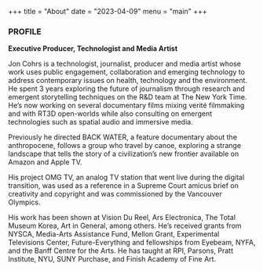 +++
title = "About"
date = "2023-04-09"
menu = "main"
+++

### **PROFILE**

**Executive Producer, Technologist and Media Artist** 

Jon Cohrs is a technologist, journalist, producer and media artist whose work uses public engagement, collaboration and emerging technology to address contemporary issues on health, technology and the environment. He spent 3 years exploring the future of journalism through research and emergent storytelling techniques on the R&D team at The New York Time. He’s now working on several documentary films mixing verité filmmaking and with RT3D open-worlds while also consulting on emergent technologies such as spatial audio and immersive media.   
 
Previously he directed BACK WATER, a feature documentary about the anthropocene, follows a group who travel by canoe, exploring a strange landscape that tells the story of a civilization’s new frontier available on Amazon and Apple TV.

His project OMG TV, an analog TV station that went live during the digital transition, was used as a reference in a Supreme Court amicus brief on creativity and copyright and was commissioned by the Vancouver Olympics.

His work has been shown at Vision Du Reel, Ars Electronica, The Total Museum Korea, Art in General, among others. He’s received grants from NYSCA, Media-Arts Assistance Fund, Mellon Grant, Experimental Televisions Center, Future-Everything and fellowships from Eyebeam, NYFA, and the Banff Centre for the Arts. He has taught at RPI, Parsons, Pratt Institute, NYU, SUNY Purchase, and Finish Academy of Fine Art. 
